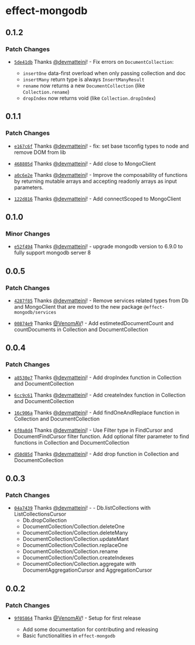 # effect-mongodb

## 0.1.2

### Patch Changes

- [`5de41db`](https://github.com/doubleloop-io/effect-mongodb/commit/5de41dbbacb1fcfd4c38cc3e9c24a992741d94b6) Thanks [@devmatteini](https://github.com/devmatteini)! - Fix errors on `DocumentCollection`:

  - `insertOne` data-first overload when only passing collection and doc
  - `insertMany` return type is always `InsertManyResult`
  - `rename` now returns a new `DocumentCollection` (like `Collection.rename`)
  - `dropIndex` now returns void (like `Collection.dropIndex`)

## 0.1.1

### Patch Changes

- [`e167c6f`](https://github.com/doubleloop-io/effect-mongodb/commit/e167c6fe94cda5b9ee04f17496e4dd303a06769d) Thanks [@devmatteini](https://github.com/devmatteini)! - fix: set base tsconfig types to node and remove DOM from lib

- [`468805d`](https://github.com/doubleloop-io/effect-mongodb/commit/468805d21bc921d7690060e95e4dd447aeca149b) Thanks [@devmatteini](https://github.com/devmatteini)! - Add close to MongoClient

- [`a0c6e2e`](https://github.com/doubleloop-io/effect-mongodb/commit/a0c6e2e37bb72e96e999c416602ef34b5264e2a9) Thanks [@devmatteini](https://github.com/devmatteini)! - Improve the composability of functions by returning mutable arrays and accepting readonly arrays as input parameters.

- [`122d816`](https://github.com/doubleloop-io/effect-mongodb/commit/122d816a53c6ea41b254e8ea76d7a8d17a44ce8f) Thanks [@devmatteini](https://github.com/devmatteini)! - Add connectScoped to MongoClient

## 0.1.0

### Minor Changes

- [`e52f494`](https://github.com/doubleloop-io/effect-mongodb/commit/e52f4944ccae2dea261138781460b3d40567eb53) Thanks [@devmatteini](https://github.com/devmatteini)! - upgrade mongodb version to 6.9.0 to fully support mongodb server 8

## 0.0.5

### Patch Changes

- [`4287f85`](https://github.com/doubleloop-io/effect-mongodb/commit/4287f85efbd7aa91e96d0a382622b4cc46bbe748) Thanks [@devmatteini](https://github.com/devmatteini)! - Remove services related types from Db and MongoClient that are moved to the new package `@effect-mongodb/services`

- [`00874e9`](https://github.com/doubleloop-io/effect-mongodb/commit/00874e936a7e54925c848749a54df536171587ac) Thanks [@VenomAV](https://github.com/VenomAV)! - Add estimetedDocumentCount and countDocuments in Collection and DocumentCollection

## 0.0.4

### Patch Changes

- [`a8530e7`](https://github.com/doubleloop-io/effect-mongodb/commit/a8530e703a9b065f660f31db5cf9ea9dca12bd69) Thanks [@devmatteini](https://github.com/devmatteini)! - Add dropIndex function in Collection and DocumentCollection

- [`6cc9c61`](https://github.com/doubleloop-io/effect-mongodb/commit/6cc9c6108cab2d4c8ed2555fb603df5791f75f1c) Thanks [@devmatteini](https://github.com/devmatteini)! - Add createIndex function in Collection and DocumentCollection

- [`16c906a`](https://github.com/doubleloop-io/effect-mongodb/commit/16c906af4ef5afc5b62522c73c9f571176ee5048) Thanks [@devmatteini](https://github.com/devmatteini)! - Add findOneAndReplace function in Collection and DocumentCollection

- [`6f0a8d4`](https://github.com/doubleloop-io/effect-mongodb/commit/6f0a8d4404a74238fbc901fae5a212c1c7c6b2bc) Thanks [@devmatteini](https://github.com/devmatteini)! - Use Filter type in FindCursor and DocumentFindCursor filter function.
  Add optional filter parameter to find functions in Collection and DocumentCollection

- [`d50d85d`](https://github.com/doubleloop-io/effect-mongodb/commit/d50d85db297b5d6e8e4b7db2f151c64bf9ac3c9e) Thanks [@devmatteini](https://github.com/devmatteini)! - Add drop function in Collection and DocumentCollection

## 0.0.3

### Patch Changes

- [`04a7439`](https://github.com/doubleloop-io/effect-mongodb/commit/04a74397723f0f4ae68af8defba49dff8f31fc31) Thanks [@devmatteini](https://github.com/devmatteini)! - - Db.listCollections with ListCollectionsCursor
  - Db.dropCollection
  - DocumentCollection/Collection.deleteOne
  - DocumentCollection/Collection.deleteMany
  - DocumentCollection/Collection.updateMant
  - DocumentCollection/Collection.replaceOne
  - DocumentCollection/Collection.rename
  - DocumentCollection/Collection.createIndexes
  - DocumentCollection/Collection.aggregate with DocumentAggregationCursor and AggregationCursor

## 0.0.2

### Patch Changes

- [`9f05864`](https://github.com/doubleloop-io/effect-mongodb/commit/9f05864b7119728b0a27f144732b08d437f53c95) Thanks [@VenomAV](https://github.com/VenomAV)! - Setup for first release

  - Add some documentation for contributing and releasing
  - Basic functionalities in `effect-mongodb`
